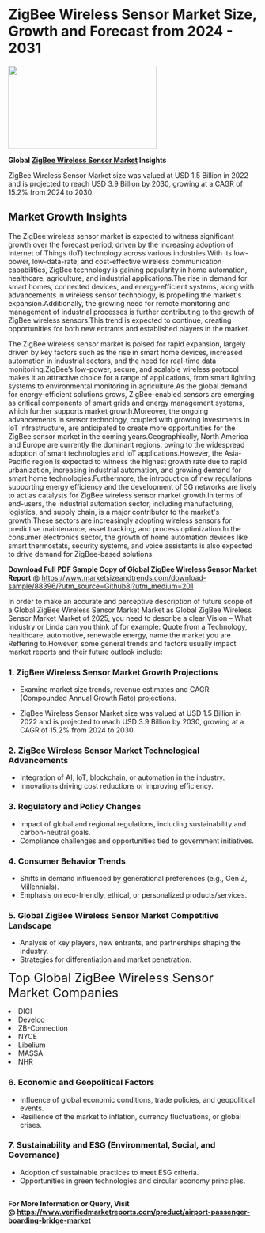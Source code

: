 <H1>ZigBee Wireless Sensor Market Size, Growth and Forecast from 2024 - 2031</H1><img class="aligncenter size-medium wp-image-584254" src="https://thirdeyenews.in/wp-content/uploads/2024/09/Global-Market-Research-300x168.jpeg" alt="" width="300" height="168" /><p><strong>Global&nbsp;<a href="https://www.marketsizeandtrends.com/download-sample/88396/?utm_source=Github8j?utm_medium=201">ZigBee Wireless Sensor Market</a> Insights</strong></p><p>ZigBee Wireless Sensor Market size was valued at USD 1.5 Billion in 2022 and is projected to reach USD 3.9 Billion by 2030, growing at a CAGR of 15.2% from 2024 to 2030.</p><p><h2>Market Growth Insights</h2> <p>The ZigBee wireless sensor market is expected to witness significant growth over the forecast period, driven by the increasing adoption of Internet of Things (IoT) technology across various industries.With its low-power, low-data-rate, and cost-effective wireless communication capabilities, ZigBee technology is gaining popularity in home automation, healthcare, agriculture, and industrial applications.The rise in demand for smart homes, connected devices, and energy-efficient systems, along with advancements in wireless sensor technology, is propelling the market's expansion.Additionally, the growing need for remote monitoring and management of industrial processes is further contributing to the growth of ZigBee wireless sensors.This trend is expected to continue, creating opportunities for both new entrants and established players in the market.</p> <p>The ZigBee wireless sensor market is poised for rapid expansion, largely driven by key factors such as the rise in smart home devices, increased automation in industrial sectors, and the need for real-time data monitoring.ZigBee’s low-power, secure, and scalable wireless protocol makes it an attractive choice for a range of applications, from smart lighting systems to environmental monitoring in agriculture.As the global demand for energy-efficient solutions grows, ZigBee-enabled sensors are emerging as critical components of smart grids and energy management systems, which further supports market growth.Moreover, the ongoing advancements in sensor technology, coupled with growing investments in IoT infrastructure, are anticipated to create more opportunities for the ZigBee sensor market in the coming years.Geographically, North America and Europe are currently the dominant regions, owing to the widespread adoption of smart technologies and IoT applications.However, the Asia-Pacific region is expected to witness the highest growth rate due to rapid urbanization, increasing industrial automation, and growing demand for smart home technologies.Furthermore, the introduction of new regulations supporting energy efficiency and the development of 5G networks are likely to act as catalysts for ZigBee wireless sensor market growth.In terms of end-users, the industrial automation sector, including manufacturing, logistics, and supply chain, is a major contributor to the market's growth.These sectors are increasingly adopting wireless sensors for predictive maintenance, asset tracking, and process optimization.In the consumer electronics sector, the growth of home automation devices like smart thermostats, security systems, and voice assistants is also expected to drive demand for ZigBee-based solutions.<p><span class=""><strong>Download Full PDF Sample Copy of Global ZigBee Wireless Sensor Market Report</strong> @ <a href="https://www.marketsizeandtrends.com/download-sample/88396/?utm_source=Github8j?utm_medium=201" target="_blank">https://www.marketsizeandtrends.com/download-sample/88396/?utm_source=Github8j?utm_medium=201</a></span></p><p>In order to make an accurate and perceptive description of future scope of a Global&nbsp;ZigBee Wireless Sensor Market Market as Global&nbsp;ZigBee Wireless Sensor Market Market of 2025, you need to describe a clear Vision &ndash; What Industry or Linda can you think of for example: Quote from a Technology, healthcare, automotive, renewable energy, name the market you are Reffering to.However, some general trends and factors usually impact market reports and their future outlook include:</p><h3>1.&nbsp;<strong>ZigBee Wireless Sensor Market Growth Projections</strong></h3><ul><li>Examine market size trends, revenue estimates and CAGR (Compounded Annual Growth Rate) projections.</li><li><p>ZigBee Wireless Sensor Market size was valued at USD 1.5 Billion in 2022 and is projected to reach USD 3.9 Billion by 2030, growing at a CAGR of 15.2% from 2024 to 2030.</p></li></ul><h3>2.&nbsp;<strong>ZigBee Wireless Sensor Market Technological Advancements</strong></h3><ul><li>Integration of AI, IoT, blockchain, or automation in the industry.</li><li>Innovations driving cost reductions or improving efficiency.</li></ul><h3>3.&nbsp;<strong>Regulatory and Policy Changes</strong></h3><ul><li>Impact of global and regional regulations, including sustainability and carbon-neutral goals.</li><li>Compliance challenges and opportunities tied to government initiatives.</li></ul><h3>4.&nbsp;<strong>Consumer Behavior Trends</strong></h3><ul><li>Shifts in demand influenced by generational preferences (e.g., Gen Z, Millennials).</li><li>Emphasis on eco-friendly, ethical, or personalized products/services.</li></ul><h3>5.&nbsp;<strong>Global ZigBee Wireless Sensor Market Competitive Landscape</strong></h3><ul><li>Analysis of key players, new entrants, and partnerships shaping the industry.</li><li>Strategies for differentiation and market penetration.</li></ul><p data-pm-slice="1 1 []"><span style="color: inherit; font-family: inherit; font-size: 25px;">Top Global ZigBee Wireless Sensor Market Companies</span></p><div class="" data-test-id=""><p><li>DIGI</li><li> Develco</li><li> ZB-Connection</li><li> NYCE</li><li> Libelium</li><li> MASSA</li><li> NHR</li></p></div><h3>6.&nbsp;<strong>Economic and Geopolitical Factors</strong></h3><ul><li>Influence of global economic conditions, trade policies, and geopolitical events.</li><li>Resilience of the market to inflation, currency fluctuations, or global crises.</li></ul><h3>7.&nbsp;<strong>Sustainability and ESG (Environmental, Social, and Governance)</strong></h3><ul><li>Adoption of sustainable practices to meet ESG criteria.</li><li>Opportunities in green technologies and circular economy principles.</li></ul><h2><strong style="font-size: 14px;">For More Information or Query, Visit @&nbsp;</strong><a style="background-color: #ffffff; font-size: 14px;" href="https://www.marketsizeandtrends.com/report/zigbee-wireless-sensor-market/" target="_blank">https://www.verifiedmarketreports.com/product/airport-passenger-boarding-bridge-market</a></h2>
